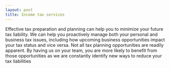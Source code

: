 ```yaml
---
layout: post
title: Income tax services
---
```


Effective tax preparation and planning can help you to minimize your future tax liability. We can help you proactively manage both your personal and business tax issues, including how upcoming business opportunities impact your tax status and vice versa. Not all tax planning opportunities are readily apparent. By having us on your team, you are more likely to benefit from those opportunities as we are constantly identify new ways to reduce your tax liabilities